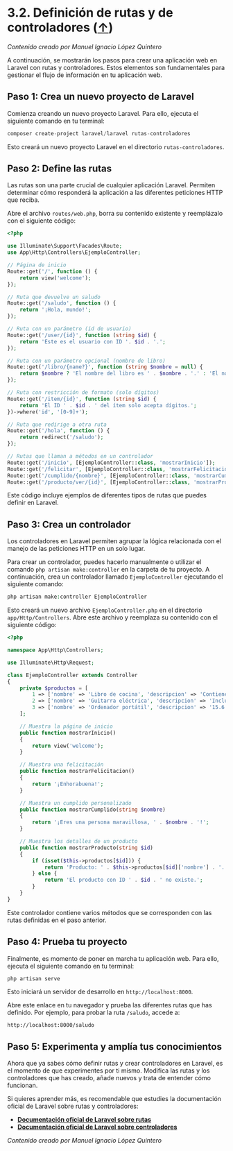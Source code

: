 # 3.2. Definición de rutas y de controladores ([↑](README.md))

_Contenido creado por Manuel Ignacio López Quintero_

A continuación, se mostrarán los pasos para crear una aplicación web en Laravel con rutas y controladores. Estos elementos son fundamentales para gestionar el flujo de información en tu aplicación web.

## Paso 1: Crea un nuevo proyecto de Laravel

Comienza creando un nuevo proyecto Laravel. Para ello, ejecuta el siguiente comando en tu terminal:

```php
composer create-project laravel/laravel rutas-controladores
```

Esto creará un nuevo proyecto Laravel en el directorio `rutas-controladores`.

## Paso 2: Define las rutas

Las rutas son una parte crucial de cualquier aplicación Laravel. Permiten determinar cómo responderá la aplicación a las diferentes peticiones HTTP que reciba.

Abre el archivo `routes/web.php`, borra su contenido existente y reemplázalo con el siguiente código:

```php
<?php

use Illuminate\Support\Facades\Route;
use App\Http\Controllers\EjemploController;

// Página de inicio
Route::get('/', function () {
    return view('welcome');
});

// Ruta que devuelve un saludo
Route::get('/saludo', function () {
    return '¡Hola, mundo!';
});

// Ruta con un parámetro (id de usuario)
Route::get('/user/{id}', function (string $id) {
    return 'Este es el usuario con ID '. $id . '.';
});

// Ruta con un parámetro opcional (nombre de libro)
Route::get('/libro/{name?}', function (string $nombre = null) {
    return $nombre ? 'El nombre del libro es ' . $nombre . '.' : 'El nombre del libro no fue proporcionado.';
});

// Ruta con restricción de formato (solo dígitos)
Route::get('/item/{id}', function (string $id) {
    return 'El ID ' . $id . ' del ítem solo acepta dígitos.';
})->where('id', '[0-9]+');

// Ruta que redirige a otra ruta
Route::get('/hola', function () {
    return redirect('/saludo');
});

// Rutas que llaman a métodos en un controlador
Route::get('/inicio', [EjemploController::class, 'mostrarInicio']);
Route::get('/felicitar', [EjemploController::class, 'mostrarFelicitacion']);
Route::get('/cumplido/{nombre}', [EjemploController::class, 'mostrarCumplido']);
Route::get('/producto/ver/{id}', [EjemploController::class, 'mostrarProducto']);
```

Este código incluye ejemplos de diferentes tipos de rutas que puedes definir en Laravel.

## Paso 3: Crea un controlador

Los controladores en Laravel permiten agrupar la lógica relacionada con el manejo de las peticiones HTTP en un solo lugar.

Para crear un controlador, puedes hacerlo manualmente o utilizar el comando `php artisan make:controller` en la carpeta de tu proyecto. A continuación, crea un controlador llamado `EjemploController` ejecutando el siguiente comando:

```php
php artisan make:controller EjemploController
```

Esto creará un nuevo archivo `EjemploController.php` en el directorio `app/Http/Controllers`. Abre este archivo y reemplaza su contenido con el siguiente código:

```php
<?php

namespace App\Http\Controllers;

use Illuminate\Http\Request;

class EjemploController extends Controller
{
    private $productos = [
        1 => ['nombre' => 'Libro de cocina', 'descripcion' => 'Contiene más de 200 recetas.'],
        2 => ['nombre' => 'Guitarra eléctrica', 'descripcion' => 'Incluye estuche.'],
        3 => ['nombre' => 'Ordenador portátil', 'descripcion' => '15.6 pulgadas, 16 GB RAM, 500 GB SSD.']
    ];

    // Muestra la página de inicio
    public function mostrarInicio()
    {
        return view('welcome');
    }

    // Muestra una felicitación
    public function mostrarFelicitacion()
    {
        return '¡Enhorabuena!';
    }

    // Muestra un cumplido personalizado
    public function mostrarCumplido(string $nombre)
    {
        return '¡Eres una persona maravillosa, ' . $nombre . '!';
    }

    // Muestra los detalles de un producto
    public function mostrarProducto(string $id)
    {
        if (isset($this->productos[$id])) {
            return 'Producto: ' . $this->productos[$id]['nombre'] . '. Descripción: ' . $this->productos[$id]['descripcion'];
        } else {
            return 'El producto con ID ' . $id . ' no existe.';
        }
    }
}
```

Este controlador contiene varios métodos que se corresponden con las rutas definidas en el paso anterior.

## Paso 4: Prueba tu proyecto

Finalmente, es momento de poner en marcha tu aplicación web. Para ello, ejecuta el siguiente comando en tu terminal:

```php
php artisan serve
```

Esto iniciará un servidor de desarrollo en `http://localhost:8000`.

Abre este enlace en tu navegador y prueba las diferentes rutas que has definido. Por ejemplo, para probar la ruta `/saludo`, accede a:

```
http://localhost:8000/saludo
```

## Paso 5: Experimenta y amplía tus conocimientos

Ahora que ya sabes cómo definir rutas y crear controladores en Laravel, es el momento de que experimentes por ti mismo. Modifica las rutas y los controladores que has creado, añade nuevos y trata de entender cómo funcionan.

Si quieres aprender más, es recomendable que estudies la documentación oficial de Laravel sobre rutas y controladores:

- **[Documentación oficial de Laravel sobre rutas](https://laravel.com/docs/routing)**
- **[Documentación oficial de Laravel sobre controladores](https://laravel.com/docs/controllers)**

_Contenido creado por Manuel Ignacio López Quintero_
